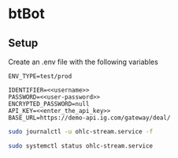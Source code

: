 # btBot

## Setup

Create an .env file with the following variables

```
ENV_TYPE=test/prod

IDENTIFIER=<<username>>
PASSWORD=<<user-password>>
ENCRYPTED_PASSWORD=null
API_KEY=<<enter_the_api_key>>
BASE_URL=https://demo-api.ig.com/gateway/deal/
```

```bash
sudo journalctl -u ohlc-stream.service -f
```

```bash
sudo systemctl status ohlc-stream.service

```
